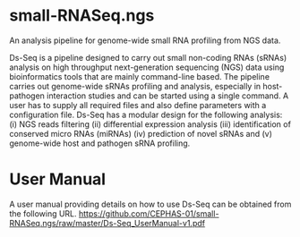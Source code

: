 # small-RNASeq.ngs
An analysis pipeline for genome-wide small RNA profiling from NGS data.

Ds-Seq is a pipeline designed to carry out small non-coding RNAs (sRNAs) analysis on high throughput next-generation sequencing (NGS) data using bioinformatics tools that are mainly command-line based. The pipeline carries out genome-wide sRNAs profiling and analysis, especially in host-pathogen interaction studies and can be started using a single command. A user has to supply all required files and also define parameters with a configuration file. Ds-Seq has a modular design for the following analysis: (i) NGS reads filtering (ii) differential expression analysis (iii) identification of conserved micro RNAs (miRNAs) (iv) prediction of novel sRNAs and (v) genome-wide host and pathogen sRNA profiling.

# User Manual <br>
A user manual providing details on how to use Ds-Seq can be obtained from the following URL.
https://github.com/CEPHAS-01/small-RNASeq.ngs/raw/master/Ds-Seq_UserManual-v1.pdf
